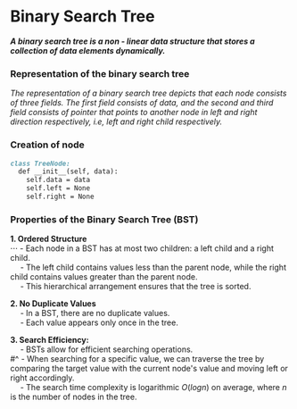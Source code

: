 # Binary Search Tree

***A binary search tree is a non - linear data structure that stores a collection of data elements dynamically.***

### Representation of the binary search tree
_The representation of a binary search tree depicts that each node consists of three fields. The first field consists of data, and the second and third field consists of pointer that points to another node in left and right direction respectively, i.e, left and right child respectively._

### Creation of node
```md
class TreeNode:
  def __init__(self, data):
    self.data = data
    self.left = None
    self.right = None
```

### Properties of the Binary Search Tree (BST)
**1. Ordered Structure** <br>
⋅⋅⋅ - Each node in a BST has at most two children: a left child and a right child. <br>
&emsp; - The left child contains values less than the parent node, while the right child contains values greater than the parent node. <br>
&emsp; - This hierarchical arrangement ensures that the tree is sorted.

**2. No Duplicate Values** <br>
&emsp; - In a BST, there are no duplicate values. <br>
&emsp; - Each value appears only once in the tree.

**3. Search Efficiency:** <br>
&emsp; - BSTs allow for efficient searching operations. <br>
#^ - When searching for a specific value, we can traverse the tree by comparing the target value with the current node's value and moving left or right accordingly. <br>
&emsp; - The search time complexity is logarithmic $O(log n)$ on average, where $n$ is the number of nodes in the tree.
